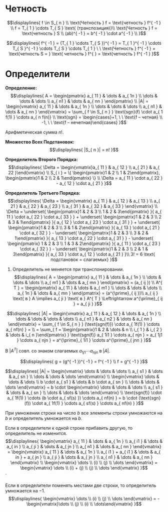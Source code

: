 # Четность
$$\displaylines{
f \in S_{ n } \\ 
\text{Четность } f = \text{четность } f^{ -1 } \\ 
f = T_{ 1 } \cdots T_{ S } \text{ (транспозиция)}\\ 
\text{Четность } f = \text{четность } S \\ 
(ab)^{ -1 } = b^{ -1 } \cdot a^{ -1 } \\ 
}$$

$$\displaylines{
f^{ -1 } = (T_{ 1 } \cdots T_{ S })^{ -1 } = T_{ 1 }^{ -1 } \cdots T_{ S }^{ -1 } \cdots T_{ S } \cdots T_{ 1 } \ \
\text{Четность } f^{ -1 } = \text{четность S = } \text{ четность } f^{  } = \text{четность } f^{ -1 }
}$$

# Определители
**Определение:**
$$\displaylines{
A = 
\begin{pmatrix}
a_{ 11 } & \dots & a_{ 1n } \\
\dots & \dots & \dots \\
a_{ n1 } & \dots & a_{ nn }
\end{pmatrix} \\ 
|A| = 
\begin{vmatrix}
a_{ 11 } & \dots & a_{ 1n } \\
\dots & \dots & \dots \\
a_{ n1 } & \dots & a_{ nn }
\end{vmatrix} = \sum_{ f \in S_{ n } } \text{sgn}(f) \cdot a_{ 1 f(1) } \cdots a_{ n f(n)} \\ 
\text{sgn} = \begin{cases}+1, \ \ \text{f – четная} \\ -1, \ \ \text{f – нечетная}\end{cases}
}$$

Арифметическая сумма $n!$. 

**Множество Всех Подстановок:**
$$\displaylines{
|S_{ n }| = n!
}$$

**Определитель Второго Порядка:**
$$\displaylines{
\Delta = \begin{vmatrix}a_{ 11 } & a_{ 12 } \\ a_{ 21 } & a_{ 22 }\end{vmatrix} \\ 
S_{ i } = \{ \begin{pmatrix}1 & 2 \\ 1 & 2\end{pmatrix}, \begin{pmatrix}1 & 2 \\ 2 & 1\end{pmatrix} \} \\ 
\Delta = a_{ 11 } \cdot a_{ 22 } - a_{ 12 } \cdot a_{ 21 }
}$$

**Определитель Третьего Порядка:**
$$\displaylines{
\Delta = \begin{vmatrix}
a_{ 11 } & a_{ 12 } & a_{ 13 }  \\
a_{ 21 } & a_{ 22 } & a_{ 23 } \\
a_{ 31 } & a_{ 32 } & a_{ 33 }
\end{vmatrix} \\ 
\Delta = \underset{ \begin{pmatrix}1 & 2 & 3 \\ 1 & 2 & 3\end{pmatrix} }{ a_{ 11 } \cdot a_{ 22 } \cdot a_{ 33 } } + 
\underset{ \begin{pmatrix}1 & 2 & 3 \\ 2 & 3 & 1\end{pmatrix} }{ a_{ 12 } \cdot a_{ 23 } \cdot a_{ 31 } } +
\underset{ \begin{pmatrix}1 & 2 & 3 \\ 3 & 1 & 2\end{pmatrix} }{ a_{ 13 } \cdot a_{ 21 } \cdot a_{ 32 } } - 
\underset{ \begin{pmatrix}1 & 2 & 3 \\ 3 & 2 & 1\end{pmatrix} }{ a_{ 13 } \cdot a_{ 22 } \cdot a_{ 31 } } - 
\underset{ \begin{pmatrix} 1 & 2 & 3 \\ 1 & 3 & 2\end{pmatrix} }{ a_{ 11 } \cdot a_{ 23 } \cdot a_{ 32 } } - 
\underset{ \begin{pmatrix}1 & 2 & 3 \\ 2 & 1 & 3\end{pmatrix} }{ a_{ 33 } \cdot a_{ 12 } \cdot a_{ 21 } }\\
3! = 6 \text{ подстановок = слагаемых}
}$$
1. Определитель не меняется при транспонировании. 
$$\displaylines{
A = \begin{pmatrix}
a_{ 11 } & \dots & a_{ 1n } \\
\dots &  \dots & \dots \\
a_{ m1 } & \dots & a_{ mn }
\end{pmatrix} = (a_{ ij }) \\ 
A^{ T } = 
\begin{pmatrix}
a_{ 11 } & \dots & a_{ m1 } \\
\dots & \dots & \dots \\
a_{ 1n } & \dots & a_{ mn }
\end{pmatrix} = (a^{\prime}_{ ij })\\ 
a_{ ij } \text{ в } A \implies a_{ ji } \text{ в } A^{ T } \Leftrightarrow a^{\prime}_{ ij } = a_{ ji }
}$$

$$\displaylines{
|A| = 
\begin{vmatrix}
a_{ 11 } & a_{ 12 } & \dots & a_{ 1n } \\
\dots & \dots & \dots & \dots \\
a_{ n1 } & a_{ n2 } & \dots & a_{ nn }
\end{vmatrix} = \sum_{ f \in S_{ n } } (\text{sgn(f)}) \cdot a_{ 1f(1) } \cdots a_{ nf(n) } = \\
= \sum_{ f = \begin{pmatrix}1 & 2 & \dots & n \\ i_{ 1 } & i_{ 2 } & \dots & i_{ n }\end{pmatrix} } \text{sgn(f)} a_{ 1i1 } \cdots a_{ njn } = a_{ 1j1 } \cdots a_{ njn } = a^{\prime}_{ 1i1 } \cdots a^{\prime}_{ jnn }
}$$

В $|A^{ T }|$ совп. со знаком слагаемых $a_{ 1j1 } \cdots a_{ njn }$ в $|A|$. 

$$\displaylines{
g = (g^{ -1 })^{ -1 } = f^{ -1 } \\ 
f = g^{ -1 }
}$$

$$\displaylines{
|A| = 
\begin{vmatrix}
\dots & \dots & \dots \\
a_{ s1 } & \dots & a_{ sn } \\
\dots & \dots & \dots
\end{vmatrix} \\ 
\begin{vmatrix}
\dots & \dots &  \dots \\
b \cdot a_{ s1 } & \dots & b \cdot a_{ sn } \\
\dots & \dots & \dots
\end{vmatrix} = b \cdot 
\begin{vmatrix}
\dots & \dots & \dots \\
a_{ s1 } & \dots & a_{ sn }  \\
\dots & \dots & \dots
\end{vmatrix} \\ 
\text{sgn(f)} \cdot a_{ 1f(1) } \cdots (b \cdot a_{ sf(s) }) \cdots a_{ nf(n) } = b \cdot (\text{sgn}(f)) \cdot a_{ 1f(1) } \cdots a_{ sf(s) } \cdots a_{ nf(n) }
}$$


При умножении строки на число $b$ все элементы строки умножаются на $b$ и определитель умножается на $b$. 

Если в определители к одной строке прибавить другую, то определитель не изменится. 
$$\displaylines{
\begin{vmatrix}
a_{ 11 } & \dots & a_{ 1n } \\
a_{ i1 } & \dots & a_{ in } \\
a_{ ji } & \dots & a_{ jn } \\
a_{ n1 } & \dots & a_{ nn }
\end{vmatrix} = 
\begin{vmatrix}
a_{ 11 } & \dots & a_{ 1n } \\
a_{ i1 } + a_{ i1 } & \dots & a_{ in } + a_{ jn } \\
a_{ ji } & \dots & a_{ jn } \\
a_{ n1 } & \dots & a_{ nn }
\end{vmatrix} \\ 
\begin{vmatrix}
\dots \\
(i) \\
(j) \\
\dots
\end{vmatrix} = 
\begin{vmatrix}
\dots \\
(i) + (j) \\
(j) \\
\dots
\end{vmatrix}
}$$`

Если в определители поменять местами две строки, то определитель умножается на $-1$. 
$$\displaylines{
\begin{vmatrix}
\dots \\
(i) \\
(j) \\
\dots
\end{vmatrix} = -
\begin{vmatrix}\dots \\ (j) \\ (i) \\ \dots\end{vmatrix}
}$$

